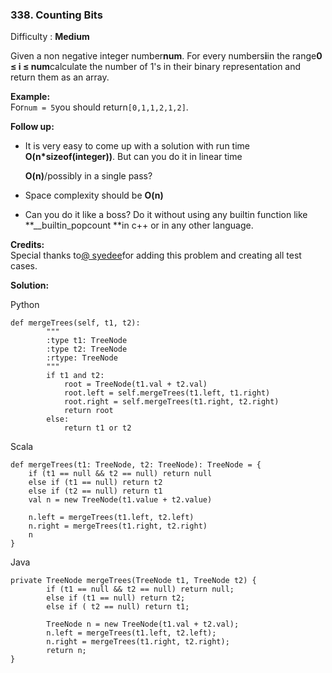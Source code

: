 ### 338. Counting Bits

Difficulty : **Medium**

Given a non negative integer number**num**. For every numbers**i**in the range**0 ≤ i ≤ num**calculate the number of 1's in their binary representation and return them as an array.

**Example:**  
For`num = 5`you should return`[0,1,1,2,1,2]`.

**Follow up:**

* It is very easy to come up with a solution with run time **O\(n\*sizeof\(integer\)\)**. But can you do it in linear time

  **O\(n\)**/possibly in a single pass?

* Space complexity should be **O\(n\)**

* Can you do it like a boss? Do it without using any builtin function like **\_\_builtin\_popcount **in c++ or in any other language.

**Credits:**  
Special thanks to[@ syedee](https://leetcode.com/discuss/user/syedee)for adding this problem and creating all test cases.

**Solution:**

Python

```
def mergeTrees(self, t1, t2):
        """
        :type t1: TreeNode
        :type t2: TreeNode
        :rtype: TreeNode
        """
        if t1 and t2:
            root = TreeNode(t1.val + t2.val)
            root.left = self.mergeTrees(t1.left, t1.right)
            root.right = self.mergeTrees(t1.right, t2.right)
            return root
        else:
            return t1 or t2
```

Scala

```
def mergeTrees(t1: TreeNode, t2: TreeNode): TreeNode = {
    if (t1 == null && t2 == null) return null
    else if (t1 == null) return t2
    else if (t2 == null) return t1
    val n = new TreeNode(t1.value + t2.value)

    n.left = mergeTrees(t1.left, t2.left)
    n.right = mergeTrees(t1.right, t2.right)
    n
}
```

Java

```
private TreeNode mergeTrees(TreeNode t1, TreeNode t2) {
        if (t1 == null && t2 == null) return null;
        else if (t1 == null) return t2;
        else if ( t2 == null) return t1;

        TreeNode n = new TreeNode(t1.val + t2.val);
        n.left = mergeTrees(t1.left, t2.left);
        n.right = mergeTrees(t1.right, t2.right);
        return n;
}
```



